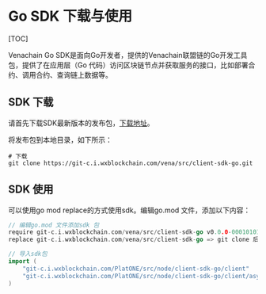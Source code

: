 # Go SDK 下载与使用

[TOC]

Venachain Go SDK是面向Go开发者，提供的Venachain联盟链的Go开发工具包，提供了在应用层（Go 代码）访问区块链节点并获取服务的接口，比如部署合约、调用合约、查询链上数据等。

## SDK 下载

请首先下载SDK最新版本的发布包，[下载地址](https://git-c.i.wxblockchain.com/vena/src/client-sdk-go)。

将发布包到本地目录，如下所示：

```shell
# 下载
git clone https://git-c.i.wxblockchain.com/vena/src/client-sdk-go.git
```

## SDK 使用

可以使用go mod replace的方式使用sdk。编辑go.mod 文件，添加以下内容：

```go
// 编辑go.mod 文件添加sdk 包
require git-c.i.wxblockchain.com/vena/src/client-sdk-go v0.0.0-00010101000000-000000000000
replace git-c.i.wxblockchain.com/vena/src/client-sdk-go => git clone 后sdk所在的文件路径
```

```go
// 导入sdk包
import (
	"git-c.i.wxblockchain.com/PlatONE/src/node/client-sdk-go/client"
	"git-c.i.wxblockchain.com/PlatONE/src/node/client-sdk-go/client/asyn"
)
```

